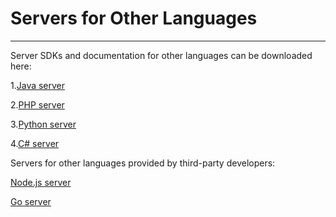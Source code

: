 ﻿# Servers for Other Languages
<hr>

Server SDKs and documentation for other languages can be downloaded here:

1.<a href="http://xg.qq.com/pigeon_v2/resource/sdk/Xg-Push-SDK-JAVA-1.1.8.zip">Java server</a>

2.<a href="http://xg.qq.com/pigeon_v2/resource/sdk/Xg-Push-SDK-PHP-1.1.9.zip">PHP server</a>

3.<a href="http://xg.qq.com/pigeon_v2/resource/sdk/Xg-Push-SDK-Python-1.1.8.zip">Python server</a>

4.<a href="http://xg.qq.com/pigeon_v2/resource/sdk/Xg-Push-SDK-CSharp-1.1.9.zip">C# server</a>



Servers for other languages provided by third-party developers:

<a href="https://github.com/huangnaiang/xinge-node-sdk">Node.js server</a>

<a href="https://github.com/xingePush/xinge-api-Golang">Go server</a>


